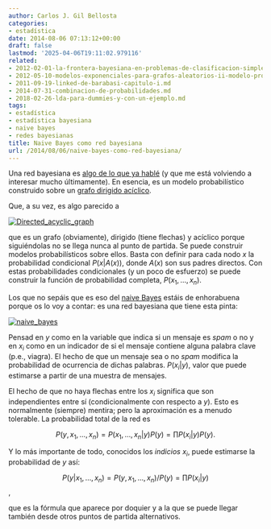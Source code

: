 ```yaml
---
author: Carlos J. Gil Bellosta
categories:
- estadística
date: 2014-08-06 07:13:12+00:00
draft: false
lastmod: '2025-04-06T19:11:02.979116'
related:
- 2012-02-01-la-frontera-bayesiana-en-problemas-de-clasificacion-simples.md
- 2012-05-10-modelos-exponenciales-para-grafos-aleatorios-ii-modelo-probabilistico.md
- 2011-09-19-linked-de-barabasi-capitulo-i.md
- 2014-07-31-combinacion-de-probabilidades.md
- 2018-02-26-lda-para-dummies-y-con-un-ejemplo.md
tags:
- estadística
- estadística bayesiana
- naive bayes
- redes bayesianas
title: Naive Bayes como red bayesiana
url: /2014/08/06/naive-bayes-como-red-bayesiana/
---
```


Una red bayesiana es [algo de lo que ya hablé](https://datanalytics.com/2013/11/19/la-red-asia/) (y que me está volviendo a interesar mucho últimamente). En esencia, es un modelo probabilístico construido sobre un [grafo dirigido acíclico](http://es.wikipedia.org/wiki/Grafo_ac%C3%ADclico_dirigido).

Que, a su vez, es algo parecido a

[![Directed_acyclic_graph](/wp-uploads/2014/08/Directed_acyclic_graph.png#center)
](/wp-uploads/2014/08/Directed_acyclic_graph.png#center)

que es un grafo (obviamente), dirigido (tiene flechas) y acíclico porque siguiéndolas no se llega nunca al punto de partida. Se puede construir modelos probabilísticos sobre ellos. Basta con definir para cada nodo $x$ la probabilidad condicional $P(x|A(x))$, donde $A(x)$ son sus padres directos. Con estas probabilidades condicionales (y un poco de esfuerzo) se puede construir la función de probabilidad completa, $P(x_1, \dots, x_n)$.

Los que no sepáis que es eso del [naive Bayes](http://es.wikipedia.org/wiki/Clasificador_bayesiano_ingenuo) estáis de enhorabuena porque os lo voy a contar: es una red bayesiana que tiene esta pinta:

[![naive_bayes](/wp-uploads/2014/08/naive_bayes.png#center)
](/wp-uploads/2014/08/naive_bayes.png#center)

Pensad en $y$ como en la variable que indica si un mensaje es _spam_ o no y en $x_i$ como en un indicador de si el mensaje contiene alguna palabra clave (p.e., viagra). El hecho de que un mensaje sea o no _spam_ modifica la probabilidad de ocurrencia de dichas palabras. $P(x_i | y)$, valor que puede estimarse a partir de una muestra de mensajes.

El hecho de que no haya flechas entre los $x_i$ significa que son independientes entre sí (condicionalmente con respecto a $y$). Esto es normalmente (siempre) mentira; pero la aproximación es a menudo tolerable.
La probabilidad total de la red es

$$ P(y, x_1,\dots, x_n) = P(x_1,\dots, x_n| y) P(y) = \prod P(x_i | y) P(y).$$

Y lo más importante de todo, conocidos los _indicios_ $x_i$, puede estimarse la probabilidad de $y$ así:

$$ P(y | x_1,\dots, x_n ) = P(y, x_1,\dots, x_n) / P(y) = \prod P(x_i | y)$$,

que es la fórmula que aparece por doquier y a la que se puede llegar también desde otros puntos de partida alternativos.